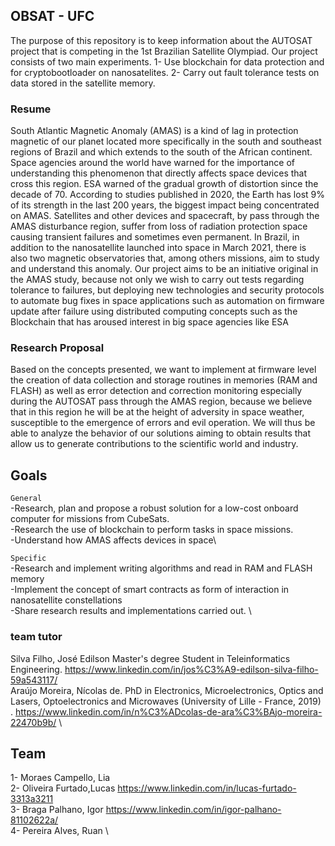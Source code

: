 ## OBSAT - UFC 

The purpose of this repository is to keep information about the AUTOSAT project that is competing in the 1st Brazilian Satellite Olympiad. Our project consists of two main experiments. 1- Use blockchain for data protection and for cryptobootloader on nanosatelites. 2- Carry out fault tolerance tests on data stored in the satellite memory.



### Resume
South Atlantic Magnetic Anomaly (AMAS) is a kind of lag in protection magnetic of our planet located more specifically in the south and southeast regions of Brazil
and which extends to the south of the African continent. Space agencies around the world have warned for the importance of understanding this phenomenon that directly affects space devices that
cross this region. ESA warned of the gradual growth of distortion since the decade of 70. According to studies published in 2020, the Earth has lost 9% of its strength in the last 200 years,
the biggest impact being concentrated on AMAS. Satellites and other devices and spacecraft, by pass through the AMAS disturbance region, suffer from loss of radiation protection
space causing transient failures and sometimes even permanent. In Brazil, in addition to the nanosatellite launched into space in March 2021, there is also two magnetic observatories that, among others
missions, aim to study and understand this anomaly. Our project aims to be an initiative original in the AMAS study, because not only we wish to carry out tests regarding tolerance to failures, but deploying new technologies and
security protocols to automate bug fixes in space applications such as automation on firmware update after failure using distributed computing concepts such as the Blockchain that has aroused interest in
big space agencies like ESA

### Research Proposal
Based on the concepts presented, we want to implement at firmware level the creation of data collection and storage routines in memories (RAM and FLASH) as well as
error detection and correction monitoring especially during the AUTOSAT pass through the AMAS region, because we believe that in this region he will be at the height of adversity in space weather, susceptible to the emergence of errors and evil
operation. We will thus be able to analyze the behavior of our solutions aiming to obtain results that allow us to generate contributions to the
scientific world and industry.

## Goals
`General`  \
-Research, plan and propose a robust solution for a low-cost onboard computer for missions from CubeSats. \
-Research the use of blockchain to perform tasks in space missions.\
-Understand how AMAS affects devices in space\

`Specific`  \
-Research and implement writing algorithms and read in RAM and FLASH memory \
-Implement the concept of smart contracts as form of interaction in nanosatellite constellations \
-Share research results and implementations carried out. \



### team tutor
Silva Filho, José Edilson Master's degree Student in Teleinformatics Engineering. https://www.linkedin.com/in/jos%C3%A9-edilson-silva-filho-59a543117/ \
Araújo Moreira, Nícolas de. PhD in Electronics, Microelectronics, Optics and Lasers, Optoelectronics and Microwaves (University of Lille - France, 2019) . https://www.linkedin.com/in/n%C3%ADcolas-de-ara%C3%BAjo-moreira-22470b9b/ \

## Team

1- Moraes Campello, Lia  \
2- Oliveira Furtado,Lucas   https://www.linkedin.com/in/lucas-furtado-3313a3211 \
3- Braga Palhano, Igor  https://www.linkedin.com/in/igor-palhano-81102622a/ \
4- Pereira Alves, Ruan \



